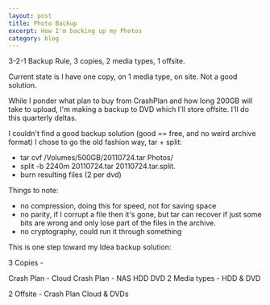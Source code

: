 ```yaml
---
layout: post
title: Photo Backup
excerpt: How I'm backing up my Photos
category: blog
---
```


3-2-1 Backup Rule, 3 copies, 2 media types, 1 offsite.

Current state is I have one copy, on 1 media type, on site. Not a good solution.

While I ponder what plan to buy from CrashPlan and how long 200GB will take to upload, I'm making a backup to DVD which I'll store offsite. I'll do this quarterly deltas.

I couldn't find a good backup solution (good == free, and no weird archive format) I chose to go the old fashion way, tar + split:

* tar cvf /Volumes/500GB/20110724.tar Photos/
* split -b 2240m 20110724.tar 20110724.tar.split.
* burn resulting files (2 per dvd)

Things to note:

* no compression, doing this for speed, not for saving space
* no parity, if I corrupt a file then it's gone, but tar can recover if just some bits are wrong and only lose part of the files in the archive.
* no cryptography, could run it through something

This is one step toward my Idea backup solution:

3 Copies -

Crash Plan - Cloud
Crash Plan - NAS HDD
DVD
2 Media types - HDD & DVD

2 Offsite - Crash Plan Cloud & DVDs
